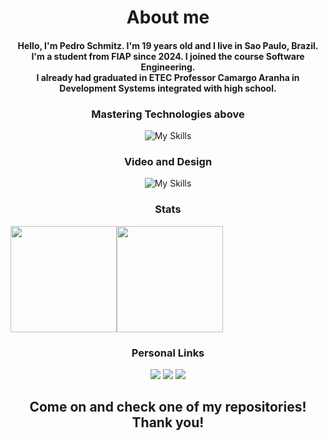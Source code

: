 <div align="center">
  
  # About me
  
  <h4>Hello, I'm Pedro Schmitz. I'm 19 years old and I live in Sao Paulo, Brazil.
  <br>
  I'm a student from FIAP since 2024. I joined the course Software Engineering. 
  <br>
  I already had graduated in ETEC Professor Camargo Aranha in Development Systems integrated with high school.</h4>

 ### Mastering Technologies above
  ![My Skills](https://skillicons.dev/icons?i=angular,react,django,express,adonis)

  ### Video and Design
  ![My Skills](https://skillicons.dev/icons?i=premiere,photoshop,illustrator,figma)

  ### Stats

  <div style="display: flex; align-items: center;" align="center">
    
   <img height="170em"  src="https://github-readme-stats.vercel.app/api?username=schmitz014&show_icons=true&theme=transparent">
   <img height="170em" src="https://github-readme-stats.vercel.app/api/top-langs/?username=schmitz014&layout=compact&theme=transparent">
  </div>

  <div style="display: inline">
  
  ### Personal Links
  <a href="https://www.instagram.com/madebyschmitz"><img src="https://img.shields.io/badge/Instagram-E4405F?style=for-the-badge&logo=instagram&logoColor=white"></img></a>
  <a href="https://www.linkedin.com/in/pedro-schmitz-961b7822b/"><img src="https://img.shields.io/badge/LinkedIn-0077B5?style=for-the-badge&logo=linkedin&logoColor=white"></img></a>
  <a href="mailto:pedroschmitz0000@gmail.com"><img src="https://img.shields.io/badge/Gmail-D14836?style=for-the-badge&logo=gmail&logoColor=white">    </img></a>
  </div>

  <h2>Come on and check one of my repositories! Thank you!</h2>
</div>

